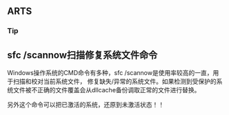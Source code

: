 ## ARTS

### Tip

## sfc /scannow扫描修复系统文件命令

Windows操作系统的CMD命令有多种，sfc /scannow是使用率较高的一直，用于扫描和校对当前系统文件，
修复缺失/异常的系统文件。如果检测到受保护的系统文件被不正确的文件覆盖会从dllcache备份调取正常的文件进行替换。

另外这个命令可以把已激活的系统，还原到未激活状态！！



